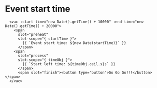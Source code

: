 # Event start time

<template>
<ClientOnly>
  <vac :left-time="1000000" tag="p">
    <span
      slot="process"
      slot-scope="{ timeObj }">
        {{ `Now Time: ${new Date()}` }}
      </span>
    <span slot="finish">Done!!!</span>
  </vac>
  <vac :start-time="new Date().getTime() + 10000" :end-time="new Date().getTime() + 20000">
    <span
      slot="preheat"
      slot-scope="{ startTime }">
        {{ `Event start time: ${new Date(startTime)}` }}
      </span>
    <span
      slot="process"
      slot-scope="{ timeObj }">
        {{ `Start left time: ${timeObj.ceil.s}s` }}
      </span>
      <span slot="finish"><button type="button">Go Go Go!!!</button></span>
  </vac>
</ClientOnly>
</template>

``` vue
  <vac :start-time="new Date().getTime() + 10000" :end-time="new Date().getTime() + 20000">
    <span
      slot="preheat"
      slot-scope="{ startTime }">
        {{ `Event start time: ${new Date(startTime)}` }}
      </span>
    <span
      slot="process"
      slot-scope="{ timeObj }">
        {{ `Start left time: ${timeObj.ceil.s}s` }}
      </span>
      <span slot="finish"><button type="button">Go Go Go!!!</button></span>
  </vac>
```
